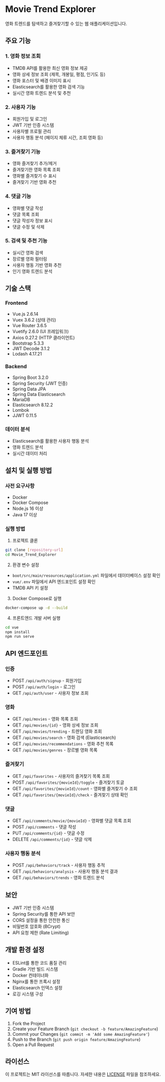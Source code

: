 # Movie Trend Explorer

영화 트렌드를 탐색하고 즐겨찾기할 수 있는 웹 애플리케이션입니다.

## 주요 기능

### 1. 영화 정보 조회
- TMDB API를 활용한 최신 영화 정보 제공
- 영화 상세 정보 조회 (제목, 개봉일, 평점, 인기도 등)
- 영화 포스터 및 배경 이미지 표시
- Elasticsearch를 활용한 영화 검색 기능
- 실시간 영화 트렌드 분석 및 추천

### 2. 사용자 기능
- 회원가입 및 로그인
- JWT 기반 인증 시스템
- 사용자별 프로필 관리
- 사용자 행동 분석 (페이지 체류 시간, 조회 영화 등)

### 3. 즐겨찾기 기능
- 영화 즐겨찾기 추가/제거
- 즐겨찾기한 영화 목록 조회
- 영화별 즐겨찾기 수 표시
- 즐겨찾기 기반 영화 추천

### 4. 댓글 기능
- 영화별 댓글 작성
- 댓글 목록 조회
- 댓글 작성자 정보 표시
- 댓글 수정 및 삭제

### 5. 검색 및 추천 기능
- 실시간 영화 검색
- 장르별 영화 필터링
- 사용자 행동 기반 영화 추천
- 인기 영화 트렌드 분석

## 기술 스택

### Frontend
- Vue.js 2.6.14
- Vuex 3.6.2 (상태 관리)
- Vue Router 3.6.5
- Vuetify 2.6.0 (UI 프레임워크)
- Axios 0.27.2 (HTTP 클라이언트)
- Bootstrap 5.3.3
- JWT Decode 3.1.2
- Lodash 4.17.21

### Backend
- Spring Boot 3.2.0
- Spring Security (JWT 인증)
- Spring Data JPA
- Spring Data Elasticsearch
- MariaDB
- Elasticsearch 8.12.2
- Lombok
- JJWT 0.11.5

### 데이터 분석
- Elasticsearch를 활용한 사용자 행동 분석
- 영화 트렌드 분석
- 실시간 데이터 처리

## 설치 및 실행 방법

### 사전 요구사항
- Docker
- Docker Compose
- Node.js 16 이상
- Java 17 이상

### 실행 방법

1. 프로젝트 클론
```bash
git clone [repository-url]
cd Movie_Trend_Explorer
```

2. 환경 변수 설정
- `boot/src/main/resources/application.yml` 파일에서 데이터베이스 설정 확인
- `vue/.env` 파일에서 API 엔드포인트 설정 확인
- TMDB API 키 설정

3. Docker Compose로 실행
```bash
docker-compose up -d --build
```

4. 프론트엔드 개발 서버 실행
```bash
cd vue
npm install
npm run serve
```

## API 엔드포인트

### 인증
- POST `/api/auth/signup` - 회원가입
- POST `/api/auth/login` - 로그인
- GET `/api/auth/user` - 사용자 정보 조회

### 영화
- GET `/api/movies` - 영화 목록 조회
- GET `/api/movies/{id}` - 영화 상세 정보 조회
- GET `/api/movies/trending` - 트렌딩 영화 조회
- GET `/api/movies/search` - 영화 검색 (Elasticsearch)
- GET `/api/movies/recommendations` - 영화 추천 목록
- GET `/api/movies/genres` - 장르별 영화 목록

### 즐겨찾기
- GET `/api/favorites` - 사용자의 즐겨찾기 목록 조회
- POST `/api/favorites/{movieId}/toggle` - 즐겨찾기 토글
- GET `/api/favorites/{movieId}/count` - 영화별 즐겨찾기 수 조회
- GET `/api/favorites/{movieId}/check` - 즐겨찾기 상태 확인

### 댓글
- GET `/api/comments/movie/{movieId}` - 영화별 댓글 목록 조회
- POST `/api/comments` - 댓글 작성
- PUT `/api/comments/{id}` - 댓글 수정
- DELETE `/api/comments/{id}` - 댓글 삭제

### 사용자 행동 분석
- POST `/api/behaviors/track` - 사용자 행동 추적
- GET `/api/behaviors/analysis` - 사용자 행동 분석 결과
- GET `/api/behaviors/trends` - 영화 트렌드 분석

## 보안
- JWT 기반 인증 시스템
- Spring Security를 통한 API 보안
- CORS 설정을 통한 안전한 통신
- 비밀번호 암호화 (BCrypt)
- API 요청 제한 (Rate Limiting)

## 개발 환경 설정
- ESLint를 통한 코드 품질 관리
- Gradle 기반 빌드 시스템
- Docker 컨테이너화
- Nginx를 통한 프록시 설정
- Elasticsearch 인덱스 설정
- 로깅 시스템 구성

## 기여 방법
1. Fork the Project
2. Create your Feature Branch (`git checkout -b feature/AmazingFeature`)
3. Commit your Changes (`git commit -m 'Add some AmazingFeature'`)
4. Push to the Branch (`git push origin feature/AmazingFeature`)
5. Open a Pull Request

## 라이선스
이 프로젝트는 MIT 라이선스를 따릅니다. 자세한 내용은 [LICENSE](LICENSE) 파일을 참조하세요. 